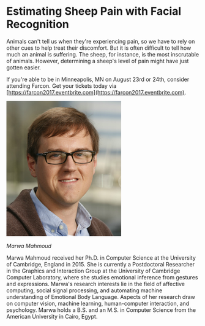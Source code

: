 # Estimating Sheep Pain with Facial Recognition

Animals can't tell us when they're experiencing pain, so we have to rely on other cues to help treat their discomfort. But it is often difficult to tell how much an animal is suffering. The sheep, for instance, is the most inscrutable of animals. However, determining a sheep's level of pain might have just gotten easier.

If you're able to be in Minneapolis, MN on August 23rd or 24th, consider attending Farcon.  Get your tickets today via [https://farcon2017.eventbrite.com](https://farcon2017.eventbrite.com).

<div class="row">
        <div class="col-xs-12 col-sm-3">
                <img alt="Marwa Mahmoud" src="src-estimating-sheep-pain-with-facial-recognition/marwa-mahmoud.png" />
                <br/>
                <p><i>Marwa Mahmoud</i></p>
        </div>
        <div class="col-xs-12 col-sm-9">
		Marwa Mahmoud received her Ph.D. in Computer Science at the University of Cambridge, England in 2015. She is currently a Postdoctoral Researcher in the Graphics and Interaction Group at the University of Cambridge Computer Laboratory, where she studies emotional inference from gestures and expressions. Marwa's research interests lie in the field of affective computing, social signal processing, and automating machine understanding of Emotional Body Language. Aspects of her research draw on computer vision, machine learning, human-computer interaction, and psychology. Marwa holds a B.S. and an M.S. in Computer Science from the American University in Cairo, Egypt.
        </div>
</div>

